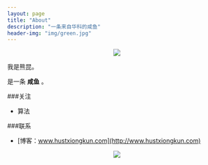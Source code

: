 ```yaml
---
layout: page
title: "About"
description: "一条来自华科的咸鱼"
header-img: "img/green.jpg"
---
```



<center>
    <p><img src="http://7xlfkx.com1.z0.glb.clouddn.com/white2.jpg" align="center"></p>
</center>

我是熊昆。

是一条 **咸鱼** 。

###关注


- 算法


###联系

- [博客：www.hustxiongkun.com](http://www.hustxiongkun.com)



<center>
    <p><img src="http://i173.photobucket.com/albums/w63/cnfeat/2015-08-29-2_zpsqj7po8eo.png" align="center"></p>
</center>






